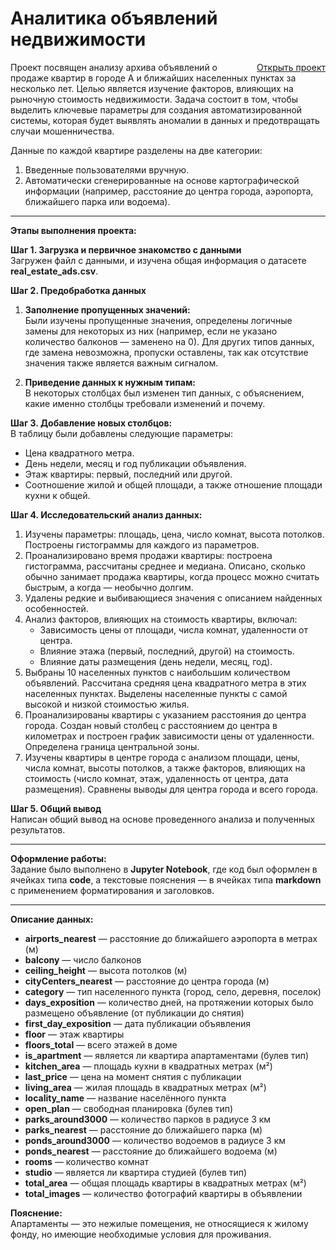 # Аналитика объявлений недвижимости
<a href="https://github.com/merekesabitov/Real-Estate-Ad-Analytics/blob/main/Real-Estate-Ad-Analytics.ipynb" style="float: right;">Открыть проект</a>

Проект посвящен анализу архива объявлений о продаже квартир в городе А и ближайших населенных пунктах за несколько лет. Целью является изучение факторов, влияющих на рыночную стоимость недвижимости. Задача состоит в том, чтобы выделить ключевые параметры для создания автоматизированной системы, которая будет выявлять аномалии в данных и предотвращать случаи мошенничества.

Данные по каждой квартире разделены на две категории:
1. Введенные пользователями вручную.
2. Автоматически сгенерированные на основе картографической информации (например, расстояние до центра города, аэропорта, ближайшего парка или водоема).

---

**Этапы выполнения проекта:**

**Шаг 1. Загрузка и первичное знакомство с данными**  
Загружен файл с данными, и изучена общая информация о датасете **real_estate_ads.csv**.

**Шаг 2. Предобработка данных**  
1. **Заполнение пропущенных значений:**  
   Были изучены пропущенные значения, определены логичные замены для некоторых из них (например, если не указано количество балконов — заменено на 0). Для других типов данных, где замена невозможна, пропуски оставлены, так как отсутствие значения также является важным сигналом.

2. **Приведение данных к нужным типам:**  
   В некоторых столбцах был изменен тип данных, с объяснением, какие именно столбцы требовали изменений и почему.

**Шаг 3. Добавление новых столбцов:**  
В таблицу были добавлены следующие параметры:
- Цена квадратного метра.
- День недели, месяц и год публикации объявления.
- Этаж квартиры: первый, последний или другой.
- Соотношение жилой и общей площади, а также отношение площади кухни к общей.

**Шаг 4. Исследовательский анализ данных:**  
1. Изучены параметры: площадь, цена, число комнат, высота потолков. Построены гистограммы для каждого из параметров.
2. Проанализировано время продажи квартиры: построена гистограмма, рассчитаны среднее и медиана. Описано, сколько обычно занимает продажа квартиры, когда процесс можно считать быстрым, а когда — необычно долгим.
3. Удалены редкие и выбивающиеся значения с описанием найденных особенностей.
4. Анализ факторов, влияющих на стоимость квартиры, включал:
   - Зависимость цены от площади, числа комнат, удаленности от центра.
   - Влияние этажа (первый, последний, другой) на стоимость.
   - Влияние даты размещения (день недели, месяц, год).
5. Выбраны 10 населенных пунктов с наибольшим количеством объявлений. Рассчитана средняя цена квадратного метра в этих населенных пунктах. Выделены населенные пункты с самой высокой и низкой стоимостью жилья.
6. Проанализированы квартиры с указанием расстояния до центра города. Создан новый столбец с расстоянием до центра в километрах и построен график зависимости цены от удаленности. Определена граница центральной зоны.
7. Изучены квартиры в центре города с анализом площади, цены, числа комнат, высоты потолков, а также факторов, влияющих на стоимость (число комнат, этаж, удаленность от центра, дата размещения). Сравнены выводы для центра города и всего города.

**Шаг 5. Общий вывод**  
Написан общий вывод на основе проведенного анализа и полученных результатов.

---

**Оформление работы:**  
Задание было выполнено в **Jupyter Notebook**, где код был оформлен в ячейках типа **code**, а текстовые пояснения — в ячейках типа **markdown** с применением форматирования и заголовков.

---

**Описание данных:**

- **airports_nearest** — расстояние до ближайшего аэропорта в метрах (м)
- **balcony** — число балконов
- **ceiling_height** — высота потолков (м)
- **cityCenters_nearest** — расстояние до центра города (м)
- **category** — тип населенного пункта (город, село, деревня, поселок)
- **days_exposition** — количество дней, на протяжении которых было размещено объявление (от публикации до снятия)
- **first_day_exposition** — дата публикации объявления
- **floor** — этаж квартиры
- **floors_total** — всего этажей в доме
- **is_apartment** — является ли квартира апартаментами (булев тип)
- **kitchen_area** — площадь кухни в квадратных метрах (м²)
- **last_price** — цена на момент снятия с публикации
- **living_area** — жилая площадь в квадратных метрах (м²)
- **locality_name** — название населённого пункта
- **open_plan** — свободная планировка (булев тип)
- **parks_around3000** — количество парков в радиусе 3 км
- **parks_nearest** — расстояние до ближайшего парка (м)
- **ponds_around3000** — количество водоемов в радиусе 3 км
- **ponds_nearest** — расстояние до ближайшего водоема (м)
- **rooms** — количество комнат
- **studio** — является ли квартира студией (булев тип)
- **total_area** — общая площадь квартиры в квадратных метрах (м²)
- **total_images** — количество фотографий квартиры в объявлении

**Пояснение:**  
Апартаменты — это нежилые помещения, не относящиеся к жилому фонду, но имеющие необходимые условия для проживания.
